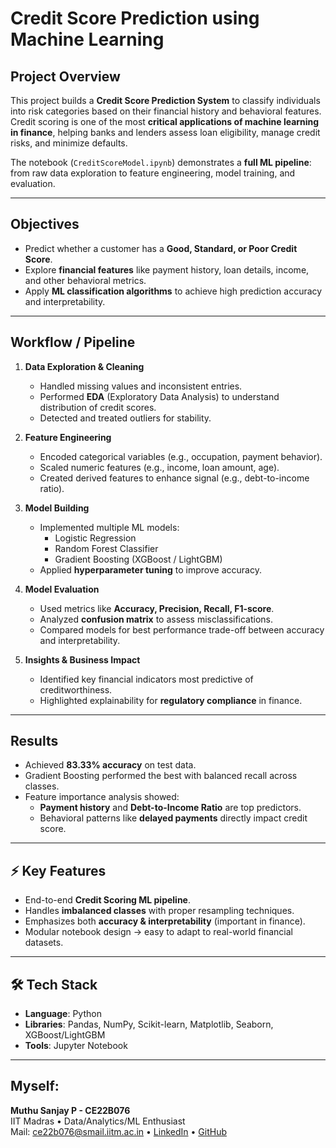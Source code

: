 # Credit Score Prediction using Machine Learning

## Project Overview
This project builds a **Credit Score Prediction System** to classify individuals into risk categories based on their financial history and behavioral features.  
Credit scoring is one of the most **critical applications of machine learning in finance**, helping banks and lenders assess loan eligibility, manage credit risks, and minimize defaults.  

The notebook (`CreditScoreModel.ipynb`) demonstrates a **full ML pipeline**: from raw data exploration to feature engineering, model training, and evaluation.

---

## Objectives
- Predict whether a customer has a **Good, Standard, or Poor Credit Score**.  
- Explore **financial features** like payment history, loan details, income, and other behavioral metrics.  
- Apply **ML classification algorithms** to achieve high prediction accuracy and interpretability.  

---

## Workflow / Pipeline
1. **Data Exploration & Cleaning**
   - Handled missing values and inconsistent entries.
   - Performed **EDA** (Exploratory Data Analysis) to understand distribution of credit scores.
   - Detected and treated outliers for stability.

2. **Feature Engineering**
   - Encoded categorical variables (e.g., occupation, payment behavior).
   - Scaled numeric features (e.g., income, loan amount, age).
   - Created derived features to enhance signal (e.g., debt-to-income ratio).

3. **Model Building**
   - Implemented multiple ML models:
     - Logistic Regression
     - Random Forest Classifier
     - Gradient Boosting (XGBoost / LightGBM)
   - Applied **hyperparameter tuning** to improve accuracy.

4. **Model Evaluation**
   - Used metrics like **Accuracy, Precision, Recall, F1-score**.
   - Analyzed **confusion matrix** to assess misclassifications.
   - Compared models for best performance trade-off between accuracy and interpretability.

5. **Insights & Business Impact**
   - Identified key financial indicators most predictive of creditworthiness.
   - Highlighted explainability for **regulatory compliance** in finance.

---

## Results
- Achieved **83.33% accuracy** on test data.  
- Gradient Boosting performed the best with balanced recall across classes.  
- Feature importance analysis showed:
  - **Payment history** and **Debt-to-Income Ratio** are top predictors.
  - Behavioral patterns like **delayed payments** directly impact credit score.

---

## ⚡ Key Features
- End-to-end **Credit Scoring ML pipeline**.  
- Handles **imbalanced classes** with proper resampling techniques.  
- Emphasizes both **accuracy & interpretability** (important in finance).  
- Modular notebook design → easy to adapt to real-world financial datasets.  

---

## 🛠️ Tech Stack
- **Language**: Python  
- **Libraries**: Pandas, NumPy, Scikit-learn, Matplotlib, Seaborn, XGBoost/LightGBM  
- **Tools**: Jupyter Notebook
  
---

## Myself:
**Muthu Sanjay P - CE22B076**  
IIT Madras • Data/Analytics/ML Enthusiast  
Mail: ce22b076@smail.iitm.ac.in • [LinkedIn](https://www.linkedin.com/in/muthusanjay/)  • [GitHub](https://github.com/SanjuIIT)   

